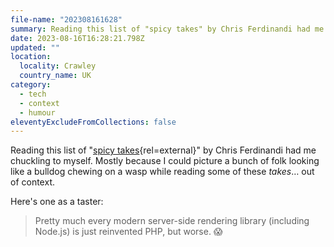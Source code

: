 ```yaml
---
file-name: "202308161628"
summary: Reading this list of "spicy takes" by Chris Ferdinandi had me chuckling to myself.
date: 2023-08-16T16:28:21.798Z
updated: ""
location:
  locality: Crawley
  country_name: UK
category:
  - tech
  - context
  - humour
eleventyExcludeFromCollections: false
---
```


Reading this list of "[spicy takes](https://gomakethings.com/spicy-takes/){rel=external}" by Chris Ferdinandi had me chuckling to myself. Mostly because I could picture a bunch of folk looking like a bulldog chewing on a wasp while reading some of these *takes*&hellip; out of context.

Here's one as a taster:

> Pretty much every modern server-side rendering library (including Node.js) is just reinvented PHP, but worse. 😱
